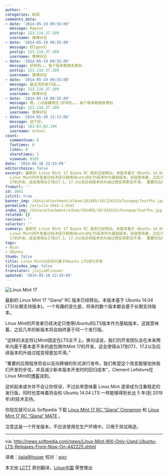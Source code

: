 ```yaml
---
author: ''
categories: 新闻
comments_data:
- date: '2014-05-19 09:55:09'
  message: Repost
  postip: 123.114.37.109
  username: 微博评论
- date: '2014-05-19 09:55:09'
  message: 好[good]
  postip: 123.114.37.109
  username: 微博评论
- date: '2014-05-19 09:55:09'
  message: 好样的。。。每个版本都搞多费劲
  postip: 123.114.37.109
  username: 微博评论
- date: '2014-05-19 09:55:09'
  message: 最主流的发行版……
  postip: 123.114.37.109
  username: 微博评论
- date: '2014-05-19 09:55:09'
  message: 嗯。//@凌晨相见:好样的。。。每个版本都搞多费劲
  postip: 123.114.37.109
  username: 微博评论
- date: '2014-05-20 12:13:08'
  message: 这个好。
  postip: 183.63.82.194
  username: arhool
count:
  commentnum: 6
  favtimes: 0
  likes: 0
  sharetimes: 1
  viewnum: 8105
date: '2014-05-18 22:43:09'
editorchoice: false
excerpt: 最新的 Linux Mint 17 Qiana RC 版本已经释出，本版本基于 Ubuntu 14.04 LTS(长期支持版本)。一个有趣的变化是，将来的数个版本都会基于长期支持版本。
  Linux Mint的开发者已经决定只使用Ubuntu的LTS版本作为基础版本，这就意味着，之后几年的新版本将会始终基于同一个发行版。 这样的决定将让Minit固定在LTS主干上。换句话说，我们的开发团队会在未来两年内基于基本差不多的底包用作Mint
  17的开发，这会使得从17到17.1、17.2以及后续版本的升级过程变得更加平滑。 重要的应用程序将会以反向移植的形式进行发布，我们希望这个改变能够加快
fromurl: ''
id: 3041
islctt: true
banner_img: /data/attachment/album/201405/18/224312x7osnqoqr7outfhs.jpg
permalink: /article-3041-1.html
index_img: /data/attachment/album/201405/18/224312x7osnqoqr7outfhs.jpg.thumb.jpg
related: []
reviewer: ''
selector: ''
summary: 最新的 Linux Mint 17 Qiana RC 版本已经释出，本版本基于 Ubuntu 14.04 LTS(长期支持版本)。一个有趣的变化是，将来的数个版本都会基于长期支持版本。
  Linux Mint的开发者已经决定只使用Ubuntu的LTS版本作为基础版本，这就意味着，之后几年的新版本将会始终基于同一个发行版。 这样的决定将让Minit固定在LTS主干上。换句话说，我们的开发团队会在未来两年内基于基本差不多的底包用作Mint
  17的开发，这会使得从17到17.1、17.2以及后续版本的升级过程变得更加平滑。 重要的应用程序将会以反向移植的形式进行发布，我们希望这个改变能够加快
tags:
- Mint
- Ubuntu
thumb: false
title: Linux Mint以后将只基于Ubuntu LTS进行开发
titleindex_img: false
translator: jiajia9linuxer
updated: '2014-05-18 22:43:09'
---
```


![Linux Mint 17](/data/attachment/album/201405/18/224312x7osnqoqr7outfhs.jpg)


最新的 Linux Mint 17 “Qiana” RC 版本已经释出，本版本基于 Ubuntu 14.04 LTS(长期支持版本)。一个有趣的变化是，将来的数个版本都会基于长期支持版本。


Linux Mint的开发者已经决定只使用Ubuntu的LTS版本作为基础版本，这就意味着，之后几年的新版本将会始终基于同一个发行版。


“这样的决定将让Minit固定在LTS主干上。换句话说，我们的开发团队会在未来两年内基于基本差不多的底包用作Mint 17的开发，这会使得从17到17.1、17.2以及后续版本的升级过程变得更加平滑。”


“重要的应用程序将会以反向移植的形式进行发布，我们希望这个改变能够加快我们开发的步伐，并且减少新本版本开发时的回归成本”，Clement Lefebvre在Linux Mint的[博客](http://blog.linuxmint.com/?p=2613)说到。


这听起来或许并不会让你惊讶，不过此举意味着 Linux Mint 逐渐成为注重稳定的发行版，同时也意味着将会和 Ubuntu 14.04 LTS 一样能够得到长达 5 年(到 2019年)的技术支持。


你现在就可以从 Softpedia 下载 [Linux Mint 17 RC “Qiana” Cinnamon](http://linux.softpedia.com/get/System/Operating-Systems/Linux-Distributions/Linux-Mint-17252.shtml) 和 [Linux Mint 17 RC “Qiana” MATE](http://linux.softpedia.com/get/System/Operating-Systems/Linux-Distributions/Linux-Mint-Gloria-31769.shtml) 。


注意这是一个开发版本，不应该使用在生产环境中，只用于测试用途。




---


via: <http://news.softpedia.com/news/Linux-Mint-Will-Only-Used-Ubuntu-LTS-Releases-From-Now-On-442225.shtml>


译者：[jiajia9linuxer](https://github.com/jiajia9linuxer) 校对：[wxy](https://github.com/wxy)


本文由 [LCTT](https://github.com/LCTT/TranslateProject) 原创翻译，[Linux中国](http://linux.cn/) 荣誉推出